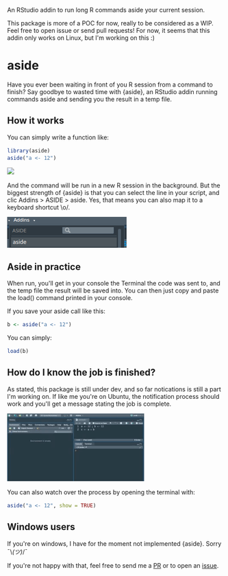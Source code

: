 <!-- README.md is generated from README.Rmd. Please edit that file -->
An RStudio addin to run long R commands aside your current session.

This package is more of a POC for now, really to be considered as a WIP. Feel free to open issue or send pull requests! For now, it seems that this addin only works on Linux, but I'm working on this :)

aside
=====

Have you ever been waiting in front of you R session from a command to finish? Say goodbye to wasted time with {aside}, an RStudio addin running commands aside and sending you the result in a temp file.

How it works
------------

You can simply write a function like:

``` r
library(aside)
aside("a <- 12")
```

![](aside.gif)

And the command will be run in a new R session in the background. But the biggest strength of {aside} is that you can select the line in your script, and clic Addins &gt; ASIDE &gt; aside. Yes, that means you can also map it to a keyboard shortcut \\o/.

![](addin.png)

Aside in practice
-----------------

When run, you'll get in your console the Terminal the code was sent to, and the temp file the result will be saved into. You can then just copy and paste the load() command printed in your console.

If you save your aside call like this:

``` r
b <- aside("a <- 12")
```

You can simply:

``` r
load(b)
```

How do I know the job is finished?
----------------------------------

As stated, this package is still under dev, and so far notications is still a part I'm working on. If like me you're on Ubuntu, the notification process should work and you'll get a message stating the job is complete.

![](aside_addin.gif)

You can also watch over the process by opening the terminal with:

``` r
aside("a <- 12", show = TRUE)
```

Windows users
-------------

If you're on windows, I have for the moment not implemented {aside}. Sorry ¯\\*(ツ)*/¯

If you're not happy with that, feel free to send me a [PR](https://github.com/ColinFay/aside/pulls) or to open an [issue](https://github.com/ColinFay/aside/issues).
